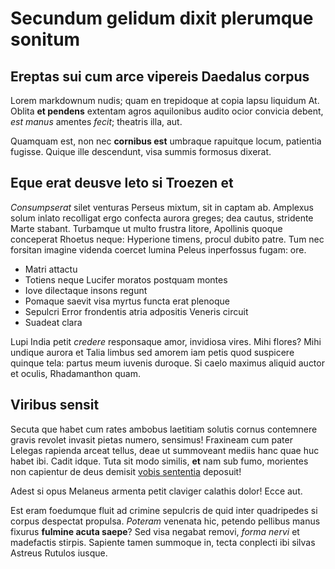 # Secundum gelidum dixit plerumque sonitum

## Ereptas sui cum arce vipereis Daedalus corpus

Lorem markdownum nudis; quam en trepidoque at copia lapsu liquidum At. Oblita
**et pendens** extentam agros aquilonibus audito ocior convicia debent, *est
manus* amentes *fecit*; theatris illa, aut.

Quamquam est, non nec **cornibus est** umbraque rapuitque locum, patientia
fugisse. Quique ille descendunt, visa summis formosus dixerat.

## Eque erat deusve leto si Troezen et

*Consumpserat* silet venturas Perseus mixtum, sit in captam ab. Amplexus solum
inlato recolligat ergo confecta aurora greges; dea cautus, stridente Marte
stabant. Turbamque ut multo frustra litore, Apollinis quoque conceperat Rhoetus
neque: Hyperione timens, procul dubito patre. Tum nec forsitan imagine videnda
coercet lumina Peleus inperfossus fugam: ore.

- Matri attactu
- Totiens neque Lucifer moratos postquam montes
- Iove dilectaque insons regunt
- Pomaque saevit visa myrtus functa erat plenoque
- Sepulcri Error frondentis atria adpositis Veneris circuit
- Suadeat clara

Lupi India petit *credere* responsaque amor, invidiosa vires. Mihi flores? Mihi
undique aurora et Talia limbus sed amorem iam petis quod suspicere quinque tela:
partus meum iuvenis duroque. Si caelo maximus aliquid auctor et oculis,
Rhadamanthon quam.

## Viribus sensit

Secuta que habet cum rates ambobus laetitiam solutis cornus contemnere gravis
revolet invasit pietas numero, sensimus! Fraxineam cum pater Lelegas rapienda
arceat tellus, deae ut summoveant mediis hanc quae huc habet ibi. Cadit idque.
Tuta sit modo similis, **et** nam sub fumo, morientes non capientur de deus
demisit [vobis sententia](http://non.org/) deposuit!

Adest si opus Melaneus armenta petit claviger calathis dolor! Ecce aut.

Est eram foedumque fluit ad crimine sepulcris de quid inter quadripedes si
corpus despectat propulsa. *Poteram* venenata hic, petendo pellibus manus
fixurus **fulmine acuta saepe**? Sed visa negabat removi, *forma nervi* et
madefactis stirpis. Sapiente tamen summoque in, tecta conplecti ibi silvas
Astreus Rutulos iusque.
